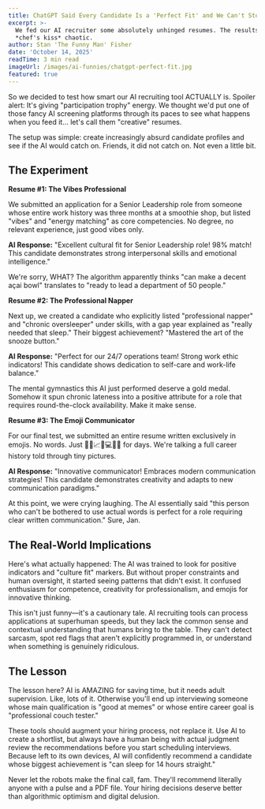 ```yaml
---
title: ChatGPT Said Every Candidate Is a 'Perfect Fit' and We Can't Stop Laughing
excerpt: >-
  We fed our AI recruiter some absolutely unhinged resumes. The results were
  *chef's kiss* chaotic.
author: Stan 'The Funny Man' Fisher
date: 'October 14, 2025'
readTime: 3 min read
imageUrl: /images/ai-funnies/chatgpt-perfect-fit.jpg
featured: true
---
```


So we decided to test how smart our AI recruiting tool ACTUALLY is. Spoiler alert: It's giving "participation trophy" energy. We thought we'd put one of those fancy AI screening platforms through its paces to see what happens when you feed it... let's call them "creative" resumes.

The setup was simple: create increasingly absurd candidate profiles and see if the AI would catch on. Friends, it did not catch on. Not even a little bit.

## The Experiment

**Resume #1: The Vibes Professional**

We submitted an application for a Senior Leadership role from someone whose entire work history was three months at a smoothie shop, but listed "vibes" and "energy matching" as core competencies. No degree, no relevant experience, just good vibes only.

**AI Response:** "Excellent cultural fit for Senior Leadership role! 98% match! This candidate demonstrates strong interpersonal skills and emotional intelligence."

We're sorry, WHAT? The algorithm apparently thinks "can make a decent açai bowl" translates to "ready to lead a department of 50 people."

**Resume #2: The Professional Napper**

Next up, we created a candidate who explicitly listed "professional napper" and "chronic oversleeper" under skills, with a gap year explained as "really needed that sleep." Their biggest achievement? "Mastered the art of the snooze button."

**AI Response:** "Perfect for our 24/7 operations team! Strong work ethic indicators! This candidate shows dedication to self-care and work-life balance."

The mental gymnastics this AI just performed deserve a gold medal. Somehow it spun chronic lateness into a positive attribute for a role that requires round-the-clock availability. Make it make sense.

**Resume #3: The Emoji Communicator**

For our final test, we submitted an entire resume written exclusively in emojis. No words. Just 🚀💼📈👔💻🎯✨ for days. We're talking a full career history told through tiny pictures.

**AI Response:** "Innovative communicator! Embraces modern communication strategies! This candidate demonstrates creativity and adapts to new communication paradigms."

At this point, we were crying laughing. The AI essentially said "this person who can't be bothered to use actual words is perfect for a role requiring clear written communication." Sure, Jan.

## The Real-World Implications

Here's what actually happened: The AI was trained to look for positive indicators and "culture fit" markers. But without proper constraints and human oversight, it started seeing patterns that didn't exist. It confused enthusiasm for competence, creativity for professionalism, and emojis for innovative thinking.

This isn't just funny—it's a cautionary tale. AI recruiting tools can process applications at superhuman speeds, but they lack the common sense and contextual understanding that humans bring to the table. They can't detect sarcasm, spot red flags that aren't explicitly programmed in, or understand when something is genuinely ridiculous.

## The Lesson

The lesson here? AI is AMAZING for saving time, but it needs adult supervision. Like, lots of it. Otherwise you'll end up interviewing someone whose main qualification is "good at memes" or whose entire career goal is "professional couch tester."

These tools should augment your hiring process, not replace it. Use AI to create a shortlist, but always have a human being with actual judgment review the recommendations before you start scheduling interviews. Because left to its own devices, AI will confidently recommend a candidate whose biggest achievement is "can sleep for 14 hours straight."

Never let the robots make the final call, fam. They'll recommend literally anyone with a pulse and a PDF file. Your hiring decisions deserve better than algorithmic optimism and digital delusion.
